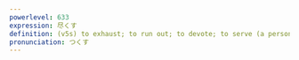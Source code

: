 ```yaml
---
powerlevel: 633
expression: 尽くす
definition: (v5s) to exhaust; to run out; to devote; to serve (a person); to befriend; (P)
pronunciation: つくす
---
```

